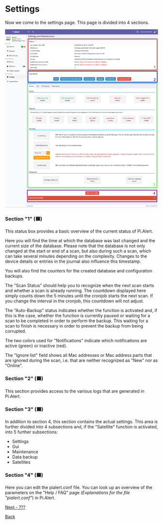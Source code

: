 # Settings
<!--- --------------------------------------------------------------------- --->

Now we come to the settings page. This page is divided into 4 sections.

![Guide_005][Guide_005] 

### Section "**1**" (🟥)

This status box provides a basic overview of the current status of Pi.Alert.

Here you will find the time at which the database was last changed and the current size of the database. Please note that the 
database is not only changed at the start or end of a scan, but also during such a scan, which can take several minutes depending on 
the complexity. Changes to the device details or entries in the journal also influence this timestamp.

You will also find the counters for the created database and configuration backups.

The "Scan Status" should help you to recognize when the next scan starts and whether a scan is already running. The countdown 
displayed here simply counts down the 5 minutes until the cronjob starts the next scan. If you change the interval in the cronjob, 
this countdown will not adjust.

The "Auto-Backup" status indicates whether the function is activated and, if this is the case, whether the function is currently paused 
or waiting for a scan to be completed in order to perform the backup. This waiting for a scan to finish is necessary in order to prevent 
the backup from being corrupted.

The two colors used for "Notifications" indicate which notifications are active (green) or inactive (red).

The "Ignore list" field shows all Mac addresses or Mac address parts that are ignored during the scan, i.e. that are neither recognized 
as "New" nor as "Online".

### Section "**2**" (🟦)

This section provides access to the various logs that are generated in Pi.Alert.

### Section "**3**" (🟩)

In addition to section 4, this section contains the actual settings. This area is further divided into 4 subsections and, if the "Satellite" function is activated, into 5 further subsections:
- Settings
- Gui
- Maintenance
- Data backup
- Satellites

### Section "**4**" (🟪)

Here you can edit the pialert.conf file. You can look up an overview of the parameters on the "Help / FAQ" page (*Explanations for the file "pialert.conf"*) in Pi.Alert.

[Next - ???](./003.md)

[Back](https://github.com/leiweibau/Pi.Alert)

[Guide_005]:             https://raw.githubusercontent.com/leiweibau/Pi.Alert/assets/guide_005.png         "Guide_005"




